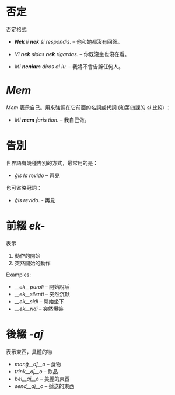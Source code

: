 # 否定

否定格式


- *__Nek__ li __nek__ ŝi respondis.*   – 他和她都沒有回答。
- *Vi __nek__ sidas __nek__ rigardas.* – 你既沒坐也沒在看。

- *Mi __neniam__ diros al iu.* – 我將不會告訴任何人。


# *Mem*

*Mem* 表示自己。用來強調在它前面的名詞或代詞 (和第四課的 *si* 比較) ：

- *Mi __mem__ faris tion.*  – 我自己做。

# 告別

世界語有幾種告別的方式，最常用的是：

- *ĝis la revido* – 再見

也可省略冠詞：

- *ĝis revido*. - 再見


# 前綴 *ek-*

表示

1. 動作的開始
2. 突然開始的動作

Examples:

- *__ek__paroli*  – 開始說話
- *__ek__silenti* – 突然沉默
- *__ek__sidi*    – 開始坐下
- *__ek__ridi*    – 突然爆笑
 

# 後綴 *-aĵ*

表示東西，具體的物

- *manĝ__aĵ__o*  – 食物
- *trink__aĵ__o* – 飲品
- *bel__aĵ__o*   – 美麗的東西
- *send__aĵ__o*  – 遞送的東西
 
